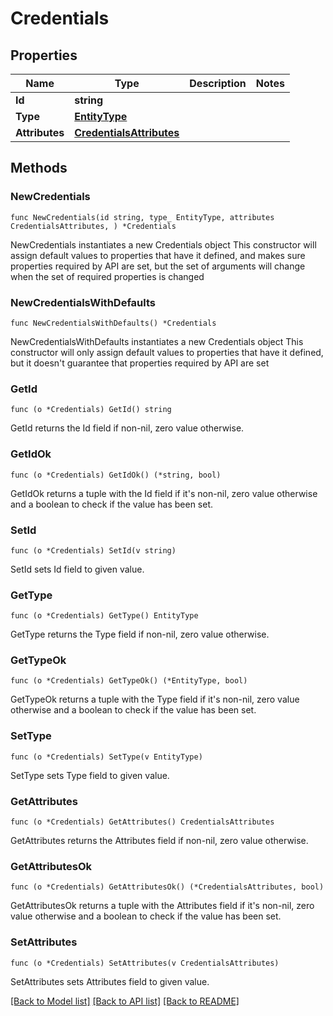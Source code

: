 # Credentials

## Properties

Name | Type | Description | Notes
------------ | ------------- | ------------- | -------------
**Id** | **string** |  | 
**Type** | [**EntityType**](EntityType.md) |  | 
**Attributes** | [**CredentialsAttributes**](CredentialsAttributes.md) |  | 

## Methods

### NewCredentials

`func NewCredentials(id string, type_ EntityType, attributes CredentialsAttributes, ) *Credentials`

NewCredentials instantiates a new Credentials object
This constructor will assign default values to properties that have it defined,
and makes sure properties required by API are set, but the set of arguments
will change when the set of required properties is changed

### NewCredentialsWithDefaults

`func NewCredentialsWithDefaults() *Credentials`

NewCredentialsWithDefaults instantiates a new Credentials object
This constructor will only assign default values to properties that have it defined,
but it doesn't guarantee that properties required by API are set

### GetId

`func (o *Credentials) GetId() string`

GetId returns the Id field if non-nil, zero value otherwise.

### GetIdOk

`func (o *Credentials) GetIdOk() (*string, bool)`

GetIdOk returns a tuple with the Id field if it's non-nil, zero value otherwise
and a boolean to check if the value has been set.

### SetId

`func (o *Credentials) SetId(v string)`

SetId sets Id field to given value.


### GetType

`func (o *Credentials) GetType() EntityType`

GetType returns the Type field if non-nil, zero value otherwise.

### GetTypeOk

`func (o *Credentials) GetTypeOk() (*EntityType, bool)`

GetTypeOk returns a tuple with the Type field if it's non-nil, zero value otherwise
and a boolean to check if the value has been set.

### SetType

`func (o *Credentials) SetType(v EntityType)`

SetType sets Type field to given value.


### GetAttributes

`func (o *Credentials) GetAttributes() CredentialsAttributes`

GetAttributes returns the Attributes field if non-nil, zero value otherwise.

### GetAttributesOk

`func (o *Credentials) GetAttributesOk() (*CredentialsAttributes, bool)`

GetAttributesOk returns a tuple with the Attributes field if it's non-nil, zero value otherwise
and a boolean to check if the value has been set.

### SetAttributes

`func (o *Credentials) SetAttributes(v CredentialsAttributes)`

SetAttributes sets Attributes field to given value.



[[Back to Model list]](../README.md#documentation-for-models) [[Back to API list]](../README.md#documentation-for-api-endpoints) [[Back to README]](../README.md)


